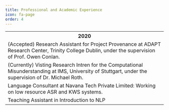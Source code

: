 ```yaml
---
title: Professional and Academic Experience
icon: fa-page
order: 4
---
```

<table border="0">
  <tr>
      <th align="center">2020</th>
  </tr>
  <tr>
      <td>(Accepted) Research Assistant for Project Provenance at ADAPT
      Research Center, Trinity College Dublin, under the supervision of
      Prof. Owen Conlan.</td>
  </tr>
  <tr>
      <td>(Currently) Visting Research Intren for the Computational Misunderstanding
      at IMS, University of Stuttgart, under the supervision of Dr.
      Michael Roth.</td>
  </tr>
  <tr>
      <td>Language Consultant at Navana Tech Private Limited: Working on
      low resource ASR and KWS systems.</td>
  </tr>
  <tr>
      <td>Teaching Assistant in Introduction to NLP</td>
  </tr>
</table>
